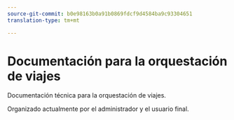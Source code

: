 ```yaml
---
source-git-commit: b0e98163b0a91b0869fdcf9d4584ba9c93304651
translation-type: tm+mt

---
```

# Documentación para la orquestación de viajes

Documentación técnica para la orquestación de viajes.

Organizado actualmente por el administrador y el usuario final.
